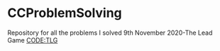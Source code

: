 # CCProblemSolving

Repository for all the problems I solved 
9th November 2020-The Lead Game [CODE:TLG](Codechef)
